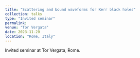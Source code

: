 ```yaml
---
title: "Scattering and bound waveforms for Kerr black holes"
collection: talks
type: "Invited seminar"
permalink: 
venue: "Tor Vergata"
date: 2023-11-20
location: "Rome, Italy"
---
```

Invited seminar at Tor Vergata, Rome.